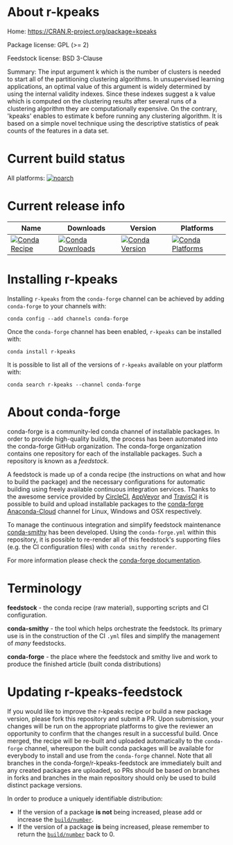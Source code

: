About r-kpeaks
==============

Home: https://CRAN.R-project.org/package=kpeaks

Package license: GPL (>= 2)

Feedstock license: BSD 3-Clause

Summary: The input argument k which is the number of clusters is needed to start all of the partitioning clustering algorithms. In unsupervised learning applications, an optimal value of this argument is widely determined by using the internal validity indexes. Since these indexes suggest a k value which is computed on the clustering results after several runs of a clustering algorithm they are computationally expensive. On the contrary, 'kpeaks' enables to estimate k before running any clustering algorithm. It is based on a simple novel technique using the descriptive statistics of peak counts of the features in a data set.



Current build status
====================

All platforms:
[![noarch](https://img.shields.io/circleci/project/github/conda-forge/r-kpeaks-feedstock/master.svg?label=noarch)](https://circleci.com/gh/conda-forge/r-kpeaks-feedstock)

Current release info
====================

| Name | Downloads | Version | Platforms |
| --- | --- | --- | --- |
| [![Conda Recipe](https://img.shields.io/badge/recipe-r--kpeaks-green.svg)](https://anaconda.org/conda-forge/r-kpeaks) | [![Conda Downloads](https://img.shields.io/conda/dn/conda-forge/r-kpeaks.svg)](https://anaconda.org/conda-forge/r-kpeaks) | [![Conda Version](https://img.shields.io/conda/vn/conda-forge/r-kpeaks.svg)](https://anaconda.org/conda-forge/r-kpeaks) | [![Conda Platforms](https://img.shields.io/conda/pn/conda-forge/r-kpeaks.svg)](https://anaconda.org/conda-forge/r-kpeaks) |

Installing r-kpeaks
===================

Installing `r-kpeaks` from the `conda-forge` channel can be achieved by adding `conda-forge` to your channels with:

```
conda config --add channels conda-forge
```

Once the `conda-forge` channel has been enabled, `r-kpeaks` can be installed with:

```
conda install r-kpeaks
```

It is possible to list all of the versions of `r-kpeaks` available on your platform with:

```
conda search r-kpeaks --channel conda-forge
```


About conda-forge
=================

conda-forge is a community-led conda channel of installable packages.
In order to provide high-quality builds, the process has been automated into the
conda-forge GitHub organization. The conda-forge organization contains one repository
for each of the installable packages. Such a repository is known as a *feedstock*.

A feedstock is made up of a conda recipe (the instructions on what and how to build
the package) and the necessary configurations for automatic building using freely
available continuous integration services. Thanks to the awesome service provided by
[CircleCI](https://circleci.com/), [AppVeyor](https://www.appveyor.com/)
and [TravisCI](https://travis-ci.org/) it is possible to build and upload installable
packages to the [conda-forge](https://anaconda.org/conda-forge)
[Anaconda-Cloud](https://anaconda.org/) channel for Linux, Windows and OSX respectively.

To manage the continuous integration and simplify feedstock maintenance
[conda-smithy](https://github.com/conda-forge/conda-smithy) has been developed.
Using the ``conda-forge.yml`` within this repository, it is possible to re-render all of
this feedstock's supporting files (e.g. the CI configuration files) with ``conda smithy rerender``.

For more information please check the [conda-forge documentation](https://conda-forge.org/docs/).

Terminology
===========

**feedstock** - the conda recipe (raw material), supporting scripts and CI configuration.

**conda-smithy** - the tool which helps orchestrate the feedstock.
                   Its primary use is in the construction of the CI ``.yml`` files
                   and simplify the management of *many* feedstocks.

**conda-forge** - the place where the feedstock and smithy live and work to
                  produce the finished article (built conda distributions)


Updating r-kpeaks-feedstock
===========================

If you would like to improve the r-kpeaks recipe or build a new
package version, please fork this repository and submit a PR. Upon submission,
your changes will be run on the appropriate platforms to give the reviewer an
opportunity to confirm that the changes result in a successful build. Once
merged, the recipe will be re-built and uploaded automatically to the
`conda-forge` channel, whereupon the built conda packages will be available for
everybody to install and use from the `conda-forge` channel.
Note that all branches in the conda-forge/r-kpeaks-feedstock are
immediately built and any created packages are uploaded, so PRs should be based
on branches in forks and branches in the main repository should only be used to
build distinct package versions.

In order to produce a uniquely identifiable distribution:
 * If the version of a package **is not** being increased, please add or increase
   the [``build/number``](https://conda.io/docs/user-guide/tasks/build-packages/define-metadata.html#build-number-and-string).
 * If the version of a package **is** being increased, please remember to return
   the [``build/number``](https://conda.io/docs/user-guide/tasks/build-packages/define-metadata.html#build-number-and-string)
   back to 0.
